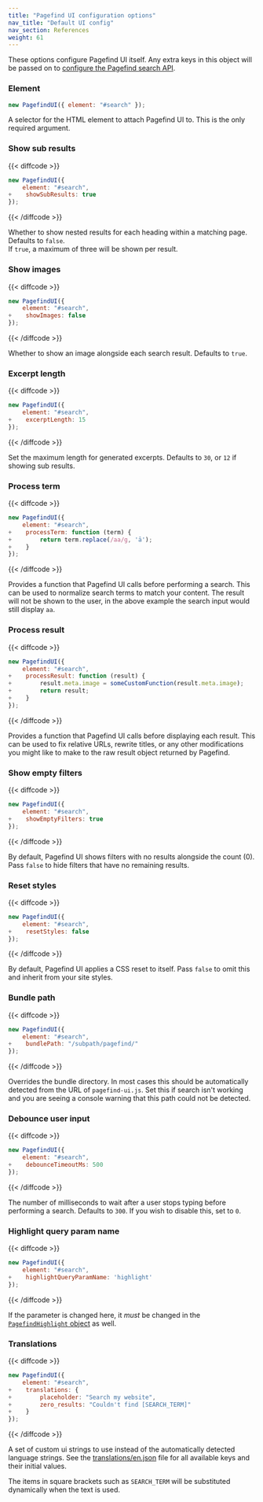 ```yaml
---
title: "Pagefind UI configuration options"
nav_title: "Default UI config"
nav_section: References
weight: 61
---
```


These options configure Pagefind UI itself. Any extra keys in this object will be passed on to [configure the Pagefind search API](/docs/search-config/).

### Element

```javascript
new PagefindUI({ element: "#search" });
```

A selector for the HTML element to attach Pagefind UI to. This is the only required argument.

### Show sub results

{{< diffcode >}}
```javascript
new PagefindUI({
    element: "#search",
+    showSubResults: true
});
```
{{< /diffcode >}}

Whether to show nested results for each heading within a matching page. Defaults to `false`.  
If `true`, a maximum of three will be shown per result.

### Show images

{{< diffcode >}}
```javascript
new PagefindUI({
    element: "#search",
+    showImages: false
});
```
{{< /diffcode >}}

Whether to show an image alongside each search result. Defaults to `true`.

### Excerpt length

{{< diffcode >}}
```javascript
new PagefindUI({
    element: "#search",
+    excerptLength: 15
});
```
{{< /diffcode >}}

Set the maximum length for generated excerpts. Defaults to `30`, or `12` if showing sub results.

### Process term

{{< diffcode >}}
```javascript
new PagefindUI({
    element: "#search",
+    processTerm: function (term) {
+        return term.replace(/aa/g, 'ā');
+    }
});
```
{{< /diffcode >}}

Provides a function that Pagefind UI calls before performing a search. This can be used to normalize search terms to match your content. The result will not be shown to the user, in the above example the search input would still display `aa`. 


### Process result

{{< diffcode >}}
```javascript
new PagefindUI({
    element: "#search",
+    processResult: function (result) {
+        result.meta.image = someCustomFunction(result.meta.image);
+        return result;
+    }
});
```
{{< /diffcode >}}

Provides a function that Pagefind UI calls before displaying each result. This can be used to fix relative URLs, rewrite titles, or any other modifications you might like to make to the raw result object returned by Pagefind. 

### Show empty filters

{{< diffcode >}}
```javascript
new PagefindUI({
    element: "#search",
+    showEmptyFilters: true
});
```
{{< /diffcode >}}

By default, Pagefind UI shows filters with no results alongside the count (0). Pass `false` to hide filters that have no remaining results.

### Reset styles

{{< diffcode >}}
```javascript
new PagefindUI({
    element: "#search",
+    resetStyles: false
});
```
{{< /diffcode >}}

By default, Pagefind UI applies a CSS reset to itself. Pass `false` to omit this and inherit from your site styles.

### Bundle path

{{< diffcode >}}
```javascript
new PagefindUI({
    element: "#search",
+    bundlePath: "/subpath/pagefind/"
});
```
{{< /diffcode >}}

Overrides the bundle directory. In most cases this should be automatically detected from the URL of `pagefind-ui.js`. Set this if search isn't working and you are seeing a console warning that this path could not be detected.

### Debounce user input

{{< diffcode >}}
```javascript
new PagefindUI({
    element: "#search",
+    debounceTimeoutMs: 500
});
```
{{< /diffcode >}}

The number of milliseconds to wait after a user stops typing before performing a search. Defaults to `300`. If you wish to disable this, set to `0`.

### Highlight query param name

{{< diffcode >}}
```javascript
new PagefindUI({
    element: "#search",
+    highlightQueryParamName: 'highlight'
});
```
{{< /diffcode >}}

If the parameter is changed here, it *must* be changed in the [`PagefindHighlight` object](/docs/highlight-config/#pagefindQueryParamName) as well.

### Translations

{{< diffcode >}}
```javascript
new PagefindUI({
    element: "#search",
+    translations: {
+        placeholder: "Search my website",
+        zero_results: "Couldn't find [SEARCH_TERM]"
+    }
});
```
{{< /diffcode >}}

A set of custom ui strings to use instead of the automatically detected language strings. See the [translations/en.json](https://github.com/CloudCannon/pagefind/blob/main/pagefind_ui/translations/en.json) file for all available keys and their initial values.

The items in square brackets such as `SEARCH_TERM` will be substituted dynamically when the text is used.
